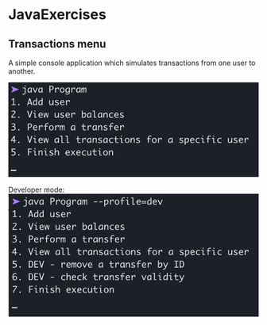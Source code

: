 # JavaExercises

## Transactions menu
A simple console application which simulates transactions from one user to another.

![Simple mode:](/screenshots/transactions-menu.png)

Developer mode:
![Simple mode:](/screenshots/transactions-menu-dev.png)
